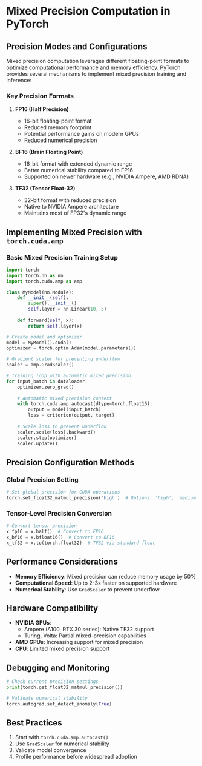 # Mixed Precision Computation in PyTorch

## Precision Modes and Configurations

Mixed precision computation leverages different floating-point formats to optimize computational performance and memory efficiency. PyTorch provides several mechanisms to implement mixed precision training and inference:

### Key Precision Formats

1. **FP16 (Half Precision)**
   - 16-bit floating-point format
   - Reduced memory footprint
   - Potential performance gains on modern GPUs
   - Reduced numerical precision

2. **BF16 (Brain Floating Point)**
   - 16-bit format with extended dynamic range
   - Better numerical stability compared to FP16
   - Supported on newer hardware (e.g., NVIDIA Ampere, AMD RDNA)

3. **TF32 (Tensor Float-32)**
   - 32-bit format with reduced precision
   - Native to NVIDIA Ampere architecture
   - Maintains most of FP32's dynamic range

## Implementing Mixed Precision with `torch.cuda.amp`

### Basic Mixed Precision Training Setup

```python
import torch
import torch.nn as nn
import torch.cuda.amp as amp

class MyModel(nn.Module):
    def __init__(self):
        super().__init__()
        self.layer = nn.Linear(10, 5)
    
    def forward(self, x):
        return self.layer(x)

# Create model and optimizer
model = MyModel().cuda()
optimizer = torch.optim.Adam(model.parameters())

# Gradient scaler for preventing underflow
scaler = amp.GradScaler()

# Training loop with automatic mixed precision
for input_batch in dataloader:
    optimizer.zero_grad()
    
    # Automatic mixed precision context
    with torch.cuda.amp.autocast(dtype=torch.float16):
        output = model(input_batch)
        loss = criterion(output, target)
    
    # Scale loss to prevent underflow
    scaler.scale(loss).backward()
    scaler.step(optimizer)
    scaler.update()
```

## Precision Configuration Methods

### Global Precision Setting

```python
# Set global precision for CUDA operations
torch.set_float32_matmul_precision('high')  # Options: 'high', 'medium', 'low'
```

### Tensor-Level Precision Conversion

```python
# Convert tensor precision
x_fp16 = x.half()  # Convert to FP16
x_bf16 = x.bfloat16()  # Convert to BF16
x_tf32 = x.to(torch.float32)  # TF32 via standard float
```

## Performance Considerations

- **Memory Efficiency**: Mixed precision can reduce memory usage by 50%
- **Computational Speed**: Up to 2-3x faster on supported hardware
- **Numerical Stability**: Use `GradScaler` to prevent underflow

## Hardware Compatibility

- **NVIDIA GPUs**: 
  - Ampere (A100, RTX 30 series): Native TF32 support
  - Turing, Volta: Partial mixed-precision capabilities
- **AMD GPUs**: Increasing support for mixed precision
- **CPU**: Limited mixed precision support

## Debugging and Monitoring

```python
# Check current precision settings
print(torch.get_float32_matmul_precision())

# Validate numerical stability
torch.autograd.set_detect_anomaly(True)
```

## Best Practices

1. Start with `torch.cuda.amp.autocast()`
2. Use `GradScaler` for numerical stability
3. Validate model convergence
4. Profile performance before widespread adoption